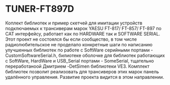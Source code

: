 # TUNER-FT897D
Коплект библиотек и пример скетчей для имитации устройств подключаемых к трансиверам марок YAESU FT-817/ FT-857/ FT-897 по CAT интерфейсу, работает как по HARDWARE так и SOFTWARE SERIAL.
Этот проект не состоялся бы если сообщество, в том числе радиолюбительское не проделало конкретные шаги по написанию улучшенных библиотек по работе с SoftWare серийными портами - CustomSoftwareSerial.h, билиотеке оболочке для библиотек работающих с SoftWare, HardWare и USB_Serial портами - SomeSerial, тщательно переработаноой Дмитрием -DetSimen библиотеки VE3.
Комплект библиотек позволит реализовать для трансиверов этих марок панель удалённого управления.
Развитие проекта видится в этом направлении.
